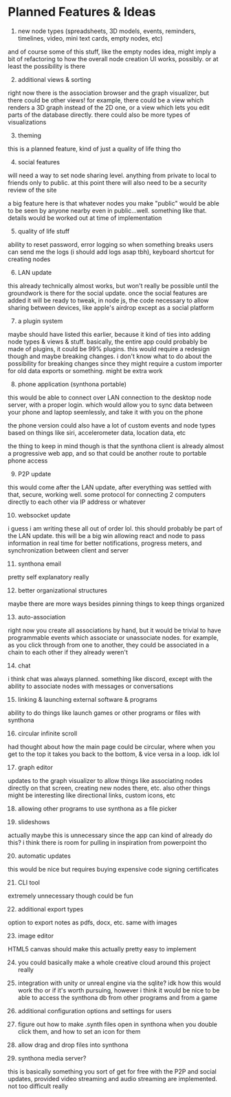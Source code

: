 # Planned Features & Ideas

1) new node types (spreadsheets, 3D models, events, reminders, timelines, video, mini text cards, empty nodes, etc)

and of course some of this stuff, like the empty nodes idea, might imply a bit of refactoring to how the overall node creation UI works, possibly. or at least the possibility is there

2) additional views & sorting

right now there is the association browser and the graph visualizer, but there could be other views! for example, there could be a view which renders a 3D graph instead of the 2D one, or a view which lets you edit parts of the database directly. there could also be more types of visualizations

3) theming

this is a planned feature, kind of just a quality of life thing tho

4) social features

will need a way to set node sharing level. anything from private to local to friends only to public. at this point there will also need to be a security review of the site

a big feature here is that whatever nodes you make "public" would be able to be seen by anyone nearby even in public...well. something like that. details would be worked out at time of implementation

5) quality of life stuff

ability to reset password, error logging so when something breaks users can send me the logs (i should add logs asap tbh), keyboard shortcut for creating nodes

6) LAN update

this already technically almost works, but won't really be possible until the groundwork is there for the social update. once the social features are added it will be ready to tweak, in node js, the code necessary to allow sharing between devices, like apple's airdrop except as a social platform

7) a plugin system

maybe should have listed this earlier, because it kind of ties into adding node types & views & stuff. basically, the entire app could probably be made of plugins, it could be 99% plugins. this would require a redesign though and maybe breaking changes. i don't know what to do about the possibility for breaking changes since they might require a custom importer for old data exports or something. might be extra work

8) phone application (synthona portable)

this would be able to connect over LAN connection to the desktop node server, with a proper login. which would allow you to sync data between your phone and laptop seemlessly, and take it with you on the phone

the phone version could also have a lot of custom events and node types based on things like siri, accelerometer data, location data, etc

the thing to keep in mind though is that the synthona client is already almost a progressive web app, and so that could be another route to portable phone access

9) P2P update 

this would come after the LAN update, after everything was settled with that, secure, working well. some protocol for connecting 2 computers directly to each other via IP address or whatever

10) websocket update

i guess i am writing these all out of order lol. this should probably be part of the LAN update. this will be a big win allowing react and node to pass information in real time for better notifications, progress meters, and synchronization between client and server

11) synthona email

pretty self explanatory really

12) better organizational structures

maybe there are more ways besides pinning things to keep things organized

13) auto-association

right now you create all associations by hand, but it would be trivial to have programmable events which associate or unassociate nodes. for example, as you click through from one to another, they could be associated in a chain to each other if they already weren't

14) chat

i think chat was always planned. something like discord, except with the ability to associate nodes with messages or conversations

15) linking & launching external software & programs

ability to do things like launch games or other programs or files with synthona

16) circular infinite scroll

had thought about how the main page could be circular, where when you get to the top it takes you back to the bottom, & vice versa in a loop. idk lol

17) graph editor

updates to the graph visualizer to allow things like associating nodes directly on that screen, creating new nodes there, etc. also other things might be interesting like directional links, custom icons, etc

18) allowing other programs to use synthona as a file picker

19) slideshows

actually maybe this is unnecessary since the app can kind of already do this? i think there is room for pulling in inspiration from powerpoint tho

20) automatic updates

this would be nice but requires buying expensive code signing certificates

21) CLI tool

extremely unnecessary though could be fun

22) additional export types

option to export notes as pdfs, docx, etc. same with images

23) image editor

HTML5 canvas should make this actually pretty easy to implement

24) you could basically make a whole creative cloud around this project really

25) integration with unity or unreal engine via the sqlite? idk how this would work tho or if it's worth pursuing, however i think it would be nice to be able to access the synthona db from other programs and from a game

26) additional configuration options and settings for users

27)  figure out how to make .synth files open in synthona when you double click them, and how to set an icon for them

28) allow drag and drop files into synthona

29) synthona media server?

this is basically something you sort of get for free with the P2P and social updates, provided video streaming and audio streaming are implemented. not too difficult really

